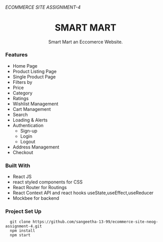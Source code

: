 ###### ECOMMERCE SITE ASSIGNMENT-4

<h1 align="center">SMART MART</h1>
<p align="center">Smart Mart an Eccomerce Website.</p>

### Features

- Home Page
- Product Listing Page
- Single Product Page
- Filters by
- Price
- Category
- Ratings
- Wishlist Management
- Cart Management
- Search
- Loading & Alerts
- Authentication
  - Sign-up
  - Login
  - Logout
- Address Management
- Checkout

### Built With

  - React JS
  - react styled components for CSS
  - React Router for Routings
  - React Context API and react hooks useState,useEffect,useReducer
  - Mockbee for backend

### Project Set Up
```
  git clone https://github.com/sangeetha-13-99/ecommerce-site-neog-assignment-4.git
  npm install
  npm start
```
